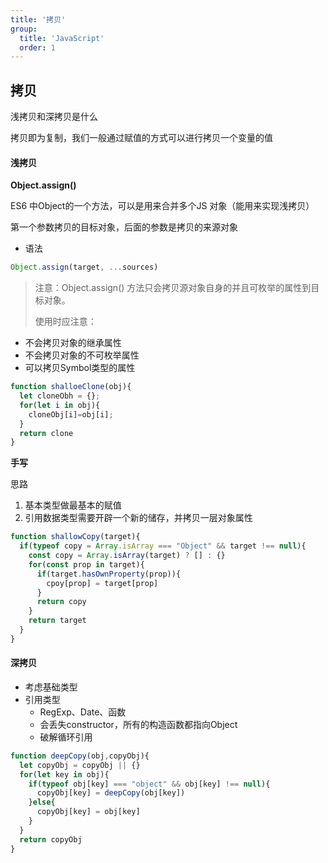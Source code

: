 ```yaml
---
title: '拷贝'
group:
  title: 'JavaScript'
  order: 1
---
```


## 拷贝

浅拷贝和深拷贝是什么

拷贝即为复制，我们一般通过赋值的方式可以进行拷贝一个变量的值

#### 浅拷贝

**Object.assign()**

ES6 中Object的一个方法，可以是用来合并多个JS 对象（能用来实现浅拷贝）

第一个参数拷贝的目标对象，后面的参数是拷贝的来源对象

- 语法

```javascript
Object.assign(target, ...sources)
```

>
>
>注意：Object.assign() 方法只会拷贝源对象自身的并且可枚举的属性到目标对象。
>
>使用时应注意：

- 不会拷贝对象的继承属性
- 不会拷贝对象的不可枚举属性
- 可以拷贝Symbol类型的属性

```js
function shalloeClone(obj){
  let cloneObh = {};
  for(let i in obj){
    cloneObj[i]=obj[i];
  }
  return clone
} 
```

**手写**

思路

1. 基本类型做最基本的赋值
2. 引用数据类型需要开辟一个新的储存，并拷贝一层对象属性

```js
function shallowCopy(target){
  if(typeof copy = Array.isArray === "Object" && target !== null){
    const copy = Array.isArray(target) ? [] : {}
    for(const prop in target){
      if(target.hasOwnProperty(prop)){
        cpoy[prop] = target[prop]
      }
      return copy
    }
    return target
  }
}
```

#### 深拷贝

- 考虑基础类型
- 引用类型
  - RegExp、Date、函数
  - 会丢失constructor，所有的构造函数都指向Object
  - 破解循环引用

```js
function deepCopy(obj,copyObj){
  let copyObj = copyObj || {}
  for(let key in obj){
    if(typeof obj[key] === "object" && obj[key] !== null){
      copyObj[key] = deepCopy(obj[key])
    }else{
      copyObj[key] = obj[key]
    }
  }
  return copyObj
}
```

